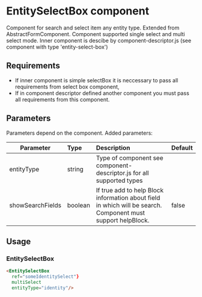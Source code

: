 # EntitySelectBox component

Component for search and select item any entity type. Extended from AbstractFormComponent.
Component supported single select and multi select mode.
Inner component is descibe by component-descriptor.js (see component with type 'entity-select-box')

## Requirements

- If inner component is simple selectBox it is neccessary to pass all requirements from select box component,
- If in component descriptor defined another component you must pass all requirements from this component.

## Parameters

Parameters depend on the component. Added parameters:

| Parameter | Type | Description | Default  |
| --- | :--- | :--- | :--- |
| entityType  | string  | Type of component see component-descriptor.js for all supported types  |  |
| showSearchFields | boolean | If true add to help Block information about field in which will be search. Component must support helpBlock. | false  |



## Usage

### EntitySelectBox
```html
<EntitySelectBox
  ref="someIdentitySelect"}
  multiSelect
  entityType="identity"/>
```

